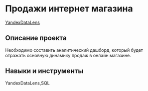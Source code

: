 # Продажи интернет магазина
[YandexDataLens](https://datalens.yandex/nyuemwoqjk4ca)
## Описание проекта
Необходимо составить аналитический дашборд, который будет отражать основную динамику продаж в онлайн магазине.
## Навыки и инструменты
YandexDataLens,SQL

